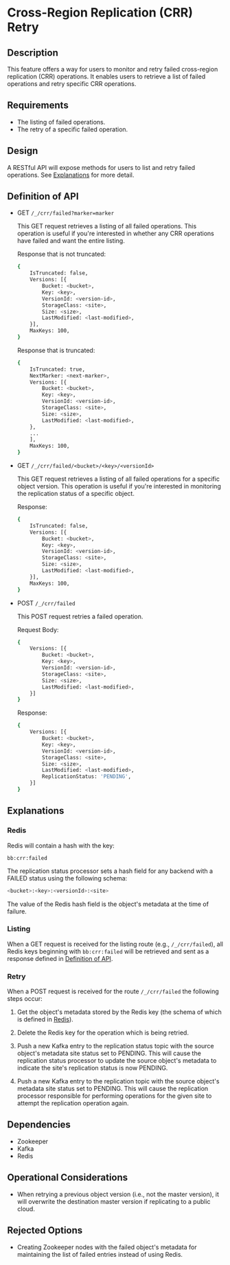 # Cross-Region Replication (CRR) Retry

## Description

This feature offers a way for users to monitor and retry failed cross-region
replication (CRR) operations. It enables users to retrieve a list of failed
operations and retry specific CRR operations.

## Requirements

* The listing of failed operations.
* The retry of a specific failed operation.

## Design

A RESTful API will expose methods for users to list and retry failed operations.
See [Explanations](#explanations) for more detail.

## Definition of API

* GET `/_/crr/failed?marker=marker`

    This GET request retrieves a listing of all failed operations. This
    operation is useful if you're interested in whether any CRR operations have
    failed and want the entire listing.

    Response that is not truncated:

    ```sh
    {
        IsTruncated: false,
        Versions: [{
            Bucket: <bucket>,
            Key: <key>,
            VersionId: <version-id>,
            StorageClass: <site>,
            Size: <size>,
            LastModified: <last-modified>,
        }],
        MaxKeys: 100,
    }
    ```

    Response that is truncated:

    ```sh
    {
        IsTruncated: true,
        NextMarker: <next-marker>,
        Versions: [{
            Bucket: <bucket>,
            Key: <key>,
            VersionId: <version-id>,
            StorageClass: <site>,
            Size: <size>,
            LastModified: <last-modified>,
        },
        ...
        ],
        MaxKeys: 100,
    }
    ```

* GET `/_/crr/failed/<bucket>/<key>/<versionId>`

    This GET request retrieves a listing of all failed operations for a specific
    object version. This operation is useful if you're interested in monitoring
    the replication status of a specific object.

    Response:

    ```sh
    {
        IsTruncated: false,
        Versions: [{
            Bucket: <bucket>,
            Key: <key>,
            VersionId: <version-id>,
            StorageClass: <site>,
            Size: <size>,
            LastModified: <last-modified>,
        }],
        MaxKeys: 100,
    }
    ```

* POST `/_/crr/failed`

    This POST request retries a failed operation.

    Request Body:

    ```sh
    {
        Versions: [{
            Bucket: <bucket>,
            Key: <key>,
            VersionId: <version-id>,
            StorageClass: <site>,
            Size: <size>,
            LastModified: <last-modified>,
        }]
    }
    ```

    Response:

    ```sh
    {
        Versions: [{
            Bucket: <bucket>,
            Key: <key>,
            VersionId: <version-id>,
            StorageClass: <site>,
            Size: <size>,
            LastModified: <last-modified>,
            ReplicationStatus: 'PENDING',
        }]
    }
    ```

## Explanations

### Redis

Redis will contain a hash with the key:

```
bb:crr:failed
```

The replication status processor sets a hash field for any backend with a FAILED
status using the following schema:

```sh
<bucket>:<key>:<versionId>:<site>
```

The value of the Redis hash field is the object's metadata at the time of failure.

### Listing

When a GET request is received for the listing route (e.g.,
`/_/crr/failed`), all Redis keys beginning with `bb:crr:failed` will
be retrieved and sent as a response defined in [Definition of
API](#definition-of-api).

### Retry

When a POST request is received for the route `/_/crr/failed` the following
steps occur:

1. Get the object's metadata stored by the Redis key (the schema of which is
   defined in [Redis](#redis)).

2. Delete the Redis key for the operation which is being retried.

3. Push a new Kafka entry to the replication status topic with the source
   object's metadata site status set to PENDING. This will cause the replication
   status processor to update the source object's metadata to indicate the
   site's replication status is now PENDING.

4. Push a new Kafka entry to the replication topic with the source object's
   metadata site status set to PENDING. This will cause the replication
   processor responsible for performing operations for the given site to attempt
   the replication operation again.

## Dependencies

* Zookeeper
* Kafka
* Redis

## Operational Considerations

* When retrying a previous object version (i.e., not the master version), it
  will overwrite the destination master version if replicating to a public
  cloud.

## Rejected Options

* Creating Zookeeper nodes with the failed object's metadata for maintaining the
  list of failed entries instead of using Redis.
